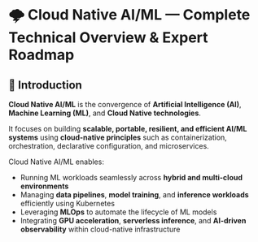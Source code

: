 # 🌩️ Cloud Native AI/ML — Complete Technical Overview & Expert Roadmap

## 📘 Introduction

**Cloud Native AI/ML** is the convergence of **Artificial Intelligence (AI)**, **Machine Learning (ML)**, and **Cloud Native technologies**.  

It focuses on building **scalable, portable, resilient, and efficient AI/ML systems** using **cloud-native principles** such as containerization, orchestration, declarative configuration, and microservices.

Cloud Native AI/ML enables:
- Running ML workloads seamlessly across **hybrid and multi-cloud environments**
- Managing **data pipelines**, **model training**, and **inference workloads** efficiently using Kubernetes
- Leveraging **MLOps** to automate the lifecycle of ML models
- Integrating **GPU acceleration**, **serverless inference**, and **AI-driven observability** within cloud-native infrastructure


